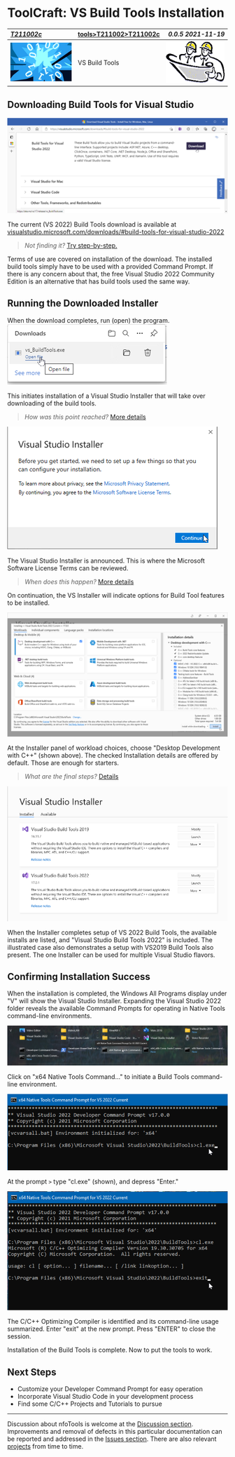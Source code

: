 <!-- index.md 0.0.5                 UTF-8                          2021-11-19
     ----1----|----2----|----3----|----4----|----5----|----6----|----7----|--*

                      VS BUILD TOOLS INSTALLATION
     -->

# ToolCraft: VS Build Tools Installation

| ***[T211002c](index.html)*** | [tools](../../)[>T211002](../)[>T211002c](.) | ***0.0.5 2021-11-19*** |
| :--                |       ---          | --: |
| ![nfotools](../../../images/nfoWorks-2014-06-02-1702-LogoSmall.png) | VS Build Tools | ![Hard Hat Area](../../../images/hardhat-logo.gif) |

## Downloading Build Tools for Visual Studio

![Download Build Tools for Visual Studio 2022](VSBuildTools-2021-11-11-1816-PermalinkDownload.png)

The current (VS 2022) Build Tools download is available at
[visualstudio.microsoft.com/downloads/#build-tools-for-visual-studio-2022](https://visualstudio.microsoft.com/downloads/#build-tools-for-visual-studio-2022)

> *Not finding it?*  [Try step-by-step.](T211002c1)

Terms of use are covered on installation of the download.  The installed build
tools simply have to be used with a provided Command Prompt.  If there is any
concern about that, the free Visual Studio 2022 Community Edition is an
alternative that has build tools used the same way.

## Running the Downloaded Installer

When the download completes, run (open) the program.
![Ready to run (Microsoft Edge)](VSBuildTools-2021-11-08-0820-Install.png)

This initiates installation of a Visual Studio Installer that will take over
downloading of the build tools.

> *How was this point reached?* [More details](T211002c1)

![Visual Studio Installer](VSBuildTools-2021-11-08-0822-Install.png)

The Visual Studio Installer is announced.  This is where the Microsoft
Software License Terms can be reviewed.

> *When does this happen?* [More details](T211002c1)

On continuation, the VS Installer
will indicate options for Build Tool features to be installed.

![Basic Workload Installer Selection](VSBuildTools-2021-11-08-0826-Installer.png)

At the Installer panel of workload choices, choose "Desktop Development with
C++" (shown above).  The checked Installation details are offered by default.
Those are enough for starters.

> *What are the final steps?* [Details](T211002c1)

![Installer Cleanup](VSBuildTools-2021-11-19-1222-InstallerCompletion.png)

When the Installer completes setup of VS 2022 Build Tools, the available
installs are listed, and "Visual Studio Build Tools 2022" is
included.  The illustrated case also demonstrates a setup with VS2019 Build
Tools also present.  The one Installer can be used for multiple Visual Studio
flavors.

## Confirming Installation Success

When the installation is completed, the Windows All Programs display under "V"
will show the Visual Studio Installer.  Expanding the Visual Studio 2022
folder reveals the available Command Prompts for operating in Native Tools
command-line environments.

![Windows 10 All Programs "V"](VSBuildTools-2021-11-12-1438-x64NativeCommand.png)

Click on "x64 Native Tools Command..." to initiate a Build Tools command-line
environment.

![x64 Environment](VSBuildTools-2021-11-12-1453-x64NativeEnvironment.png)

At the prompt `>` type "cl.exe" (shown), and depress "Enter."

![cl.exe confirmed](VSBuildTools-2021-11-12-1455-CL.exe-confirmed.png)

The C/C++ Optimizing Compiler is identified and its command-line usage
summarized.  Enter "exit" at the new prompt.  Press "ENTER" to close the
session.

Installation of the Build Tools is complete.  Now to put the tools to work.

## Next Steps

* Customize your Developer Command Prompt for easy operation
* Incorporate Visual Studio Code in your development process
* Find some C/C++ Projects and Tutorials to pursue

----

Discussion about nfoTools is welcome at the
[Discussion section](https://github.com/orcmid/nfoTools/discussions).
Improvements and removal of defects in this particular documentation can be
reported and addressed in the
[Issues section](https://github.com/orcmid/nfoTools/issues).  There are also
relevant [projects](https://github.com/orcmid/nfoTools/projects) from time to
time.

<!-- ----1----|----2----|----3----|----4----|----5----|----6----|----7----|--*

     0.0.5 2021-11-19T23:43Z Better Installer image, touch-ups
     0.0.4 2021-11-13T00:42Z Fix broken image entry
     0.0.3 2021-11-12T23:13Z Completed first draft
     0.0.2 2021-11-12T04:27Z Cycling through progressive edit confirmations
     0.0.1 2021-10-30T15:54Z Repair dates
     0.0.0 2021-10-27T21:52Z Clone from tools/T211001c/index.md for
           boilerplate

            *** end of docs/tools/T211002/T211002c/index.md ***
     -->
